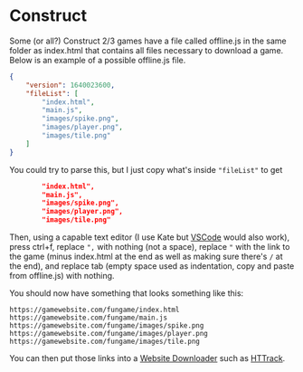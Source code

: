 # Construct
Some (or all?) Construct 2/3 games have a file called offline.js in the same folder as index.html that contains all files necessary to download a game. Below is an example of a possible offline.js file.

```json
{
	"version": 1640023600,
	"fileList": [
		"index.html",
		"main.js",
		"images/spike.png",
		"images/player.png",
		"images/tile.png"
	]
}
```

You could try to parse this, but I just copy what's inside `"fileList"` to get

```json
		"index.html",
		"main.js",
		"images/spike.png",
		"images/player.png",
		"images/tile.png"
```
		

Then, using a capable text editor (I use Kate but [VSCode](https://vscode.dev) would also work), press ctrl+f, replace `",` with nothing (not a space), replace `"` with the link to the game (minus index.html at the end as well as making sure there's `/` at the end), and replace tab (empty space used as indentation, copy and paste from offline.js) with nothing.

You should now have something that looks something like this:

```
https://gamewebsite.com/fungame/index.html
https://gamewebsite.com/fungame/main.js
https://gamewebsite.com/fungame/images/spike.png
https://gamewebsite.com/fungame/images/player.png
https://gamewebsite.com/fungame/images/tile.png
```

You can then put those links into a [Website Downloader](downloaders) such as [HTTrack](httrack).
